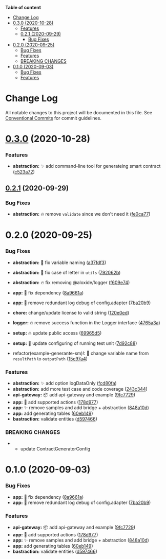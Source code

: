 <!-- START doctoc generated TOC please keep comment here to allow auto update -->
<!-- DON'T EDIT THIS SECTION, INSTEAD RE-RUN doctoc TO UPDATE -->

**Table of content**

- [Change Log](#change-log)
- [0.3.0 (2020-10-28)](#030-2020-10-28)
  - [Features](#features)
  - [0.2.1 (2020-09-29)](#021-2020-09-29)
    - [Bug Fixes](#bug-fixes)
- [0.2.0 (2020-09-25)](#020-2020-09-25)
  - [Bug Fixes](#bug-fixes-1)
  - [Features](#features-1)
  - [BREAKING CHANGES](#breaking-changes)
- [0.1.0 (2020-09-03)](#010-2020-09-03)
  - [Bug Fixes](#bug-fixes-2)
  - [Features](#features-2)

<!-- END doctoc generated TOC please keep comment here to allow auto update -->

# Change Log

All notable changes to this project will be documented in this file.
See [Conventional Commits](https://conventionalcommits.org) for commit guidelines.

# [0.3.0](https://github.com/lecle/aloxide/compare/v0.2.1...v0.3.0) (2020-10-28)

### Features

- **abstraction:** :sparkles: add command-line tool for generateing smart contract ([c523a72](https://github.com/lecle/aloxide/commit/c523a72a20172767777fe0da7153c26b06644e90))

## [0.2.1](https://github.com/lecle/aloxide/compare/v0.2.0...v0.2.1) (2020-09-29)

### Bug Fixes

- **abstraction:** :fire: remove `validate` since we don't need it ([fe0ca77](https://github.com/lecle/aloxide/commit/fe0ca77880c312f7cc080441bf50e19f1c6aa05f))

# 0.2.0 (2020-09-25)

### Bug Fixes

- **abstraction:** :art: fix variable naming ([a37fdf3](https://github.com/lecle/aloxide/commit/a37fdf3479293727aa196c1d5f832a0d728f6182))
- **abstraction:** :bug: fix case of letter in `utils` ([792062b](https://github.com/lecle/aloxide/commit/792062b24a5315fead0034846f5c00a9f119c595))
- **abstraction:** :fire: fix removing @aloxide/logger ([f609e74](https://github.com/lecle/aloxide/commit/f609e74635d4f3748bc7d8d036636845b6d2f7dd))
- **app:** :lipstick: fix dependency ([8a9661a](https://github.com/lecle/aloxide/commit/8a9661a99d5d6e3598eea1629e7223b9ba60250d))
- **app:** :lipstick: remove redundant log debug of config.adapter ([7ba20b9](https://github.com/lecle/aloxide/commit/7ba20b9b7daddf762312896c7ea51f8af040174a))
- **chore:** change/update license to valid string ([120e0ed](https://github.com/lecle/aloxide/commit/120e0edad9077ece50aedbe18789392aefb3e6ef))
- **logger:** :fire: remove success function in the Logger interface ([4765a3a](https://github.com/lecle/aloxide/commit/4765a3a1e11df495007a7bc5cd045cb78a116b18))
- **setup:** :fire: update public access ([69965d5](https://github.com/lecle/aloxide/commit/69965d52a71494cd1de28bf1a717886f988767a4))
- **setup:** :wrench: update configuring of running test unit ([7d92c88](https://github.com/lecle/aloxide/commit/7d92c888b70ccf38816fb762d32145e88a5cb6fb))

- refactor(example-generante-sm)!: :art: change variable name from `resultPath` to `outputPath` ([15e97a4](https://github.com/lecle/aloxide/commit/15e97a47595b4033e41bf7c4d3a40241352e725b))

### Features

- **abstraction:** :sparkles: add option logDataOnly ([fcd80fa](https://github.com/lecle/aloxide/commit/fcd80fa0f2a033cc7dbf29d6033aab3337ad7e06))
- **abstraction:** add more test case and code coverage ([243c344](https://github.com/lecle/aloxide/commit/243c344f0d7c5fee9a4a70c3487930d98f9f0609))
- **api-gateway:** :package: add api-gateway and example ([9fc7729](https://github.com/lecle/aloxide/commit/9fc7729738a76cae992da06c5240f56756ffdd9d))
- **app:** :robot: add supported actions ([178d977](https://github.com/lecle/aloxide/commit/178d977e586b5fb520f009e406f239f6404732c9))
- **app:** :sparkles: remove samples and add bridge + abstraction ([848a10d](https://github.com/lecle/aloxide/commit/848a10db28f04a7e541246eccf0fe2a6861cdc45))
- **app:** add generating tables ([60eb149](https://github.com/lecle/aloxide/commit/60eb149368d6bbad939abb93b2713afb3d94568d))
- **bastraction:** validate entities ([d597466](https://github.com/lecle/aloxide/commit/d597466ba0ee43fcc108566a3a82e8015e9e4f79))

### BREAKING CHANGES

- - update ContractGeneratorConfig

# 0.1.0 (2020-09-03)

### Bug Fixes

- **app:** :lipstick: fix dependency ([8a9661a](https://github.com/lecle/aloxide/commit/8a9661a99d5d6e3598eea1629e7223b9ba60250d))
- **app:** :lipstick: remove redundant log debug of config.adapter ([7ba20b9](https://github.com/lecle/aloxide/commit/7ba20b9b7daddf762312896c7ea51f8af040174a))

### Features

- **api-gateway:** :package: add api-gateway and example ([9fc7729](https://github.com/lecle/aloxide/commit/9fc7729738a76cae992da06c5240f56756ffdd9d))
- **app:** :robot: add supported actions ([178d977](https://github.com/lecle/aloxide/commit/178d977e586b5fb520f009e406f239f6404732c9))
- **app:** :sparkles: remove samples and add bridge + abstraction ([848a10d](https://github.com/lecle/aloxide/commit/848a10db28f04a7e541246eccf0fe2a6861cdc45))
- **app:** add generating tables ([60eb149](https://github.com/lecle/aloxide/commit/60eb149368d6bbad939abb93b2713afb3d94568d))
- **bastraction:** validate entities ([d597466](https://github.com/lecle/aloxide/commit/d597466ba0ee43fcc108566a3a82e8015e9e4f79))
